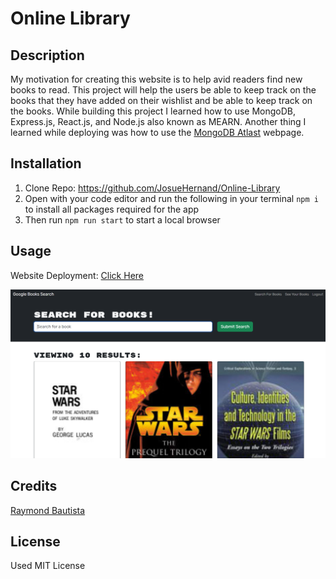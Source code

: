 # Online Library

## Description

My motivation for creating this website is to help avid readers find new books to read. This project will help the users be able to keep track on the books
that they have added on their wishlist and be able to keep track on the books. While building this project I learned how to use MongoDB, Express.js, React.js, and Node.js
also known as MEARN. Another thing I learned while deploying was how to use the [MongoDB Atlast](https://www.mongodb.com/) webpage.

## Installation

1. Clone Repo: https://github.com/JosueHernand/Online-Library
2. Open with your code editor and run the following in your terminal `npm i` to install all packages required for the app
3. Then run `npm run start` to start a local browser

## Usage

Website Deployment: [Click Here](https://online-library-ke4e.onrender.com)  

![BookSearch](client/public/images/booksearch.png)

## Credits

[Raymond Bautista](https://github.com/Raymond2811)

## License

Used MIT License
